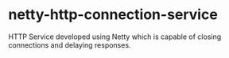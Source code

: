 # netty-http-connection-service
HTTP Service developed using Netty which is capable of closing connections and delaying responses.
